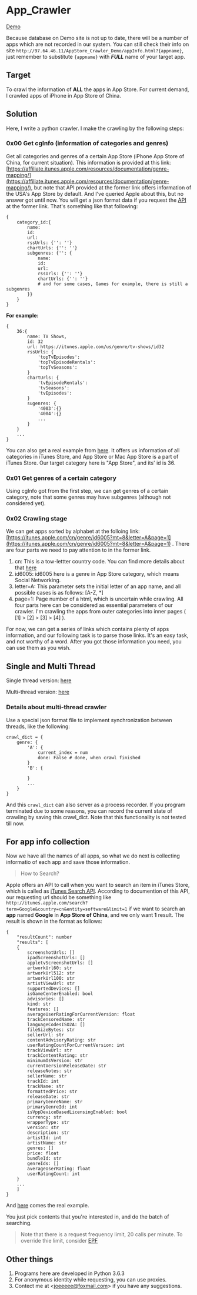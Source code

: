 # App_Crawler
[Demo](http://97.64.46.11/AppStore_Crawler_Demo/index.html)

Because database on Demo site is not up to date, there will be a number of apps which are not recorded in our system. You can still check their info on site `http://97.64.46.11/AppStore_Crawler_Demo/appInfo.html?{appname}`, just remember to substitute `{appname}` with ***FULL*** name of your target app.

## Target

To crawl the information of **ALL** the apps in App Store. For current demand, I crawled apps of iPhone in App Store of China.

## Solution

Here, I write a python crawler. I make the crawling by the following steps:

### 0x00 Get cgInfo (information of categories and genres)

Get all categories and genres of a certain App Store (iPhone App Store of China, for current situation). This information is provided at this link: [https://affiliate.itunes.apple.com/resources/documentation/genre-mapping/](https://affiliate.itunes.apple.com/resources/documentation/genre-mapping/), but note that API provided at the former link offers information of the USA's App Store by default. And I've queried Apple about this, but no answer got until now.
You will get a json format data if you request the [API](https://itunes.apple.com/WebObjects/MZStoreServices.woa/ws/genres) at the former link. That's something like that following:
```
{
    category_id:{
        name:
        id:
        url:
        rssUrls: {'': ''}
        chartUrls: {'': ''}
        subgenres: {'': {
            name: 
            id: 
            url: 
            rssUrls: {'': ''}
            chartUrls: {'': ''}
            # and for some cases, Games for example, there is still a subgenres
        }}
    }
}

```
**For example:**
```
{
    36:{
        name: TV Shows,
        id: 32
        url: https://itunes.apple.com/us/genre/tv-shows/id32
        rssUrls: {
            'topTvEpisodes':
            'topTvEpisodeRentals':
            'topTvSeasons':
        }
        chartUrls: {
            'tvEpisodeRentals': 
            'tvSeasons':
            'tvEpisodes':
        }
        sugenres: {
            '4003':{}
            '4004':{}
            ...
        }
    }
    ...
}
```
You can also get a real example from [here](https://raw.githubusercontent.com/Joeeyy/app_crawler/master/cgInfoFile.txt). It offers us information of all categories in iTunes Store, and App Store or Mac App Store is a part of iTunes Store. Our target category here is "App Store", and its' id is 36.

### 0x01 Get genres of a certain category

Using cgInfo got from the first step, we can get genres of a certain category, note that some genres may have subgenres (although not considered yet).

### 0x02 Crawling stage

We can get apps sorted by alphabet at the folloing link: [https://itunes.apple.com/cn/genre/id6005?mt=8&letter=A&page=1](https://itunes.apple.com/cn/genre/id6005?mt=8&letter=A&page=1) .
There are four parts we need to pay attention to in the former link.
1. cn: This is a tow-lettter country code. You can find more details about that [here](https://en.wikipedia.org/wiki/ISO_3166-1_alpha-2)
2. id6005: id6005 here is a genre in App Store category, which means Social Networking.
3. letter=A: This parameter sets the initial letter of an app name, and all possible cases is as follows: [A-Z, *]
4. page=1: Page number of a html, which is uncertain while crawling.
All four parts here can be considered as essential parameters of our crawler. I'm crawling the apps from outer categories into inner pages ( [1] > [2] > [3] > [4] ). 

For now, we can get a series of links which contains plenty of apps information, and our following task is to parse those links. It's an easy task, and not worthy of a word. After you got those information you need, you can use them as you wish.

## Single and Multi Thread
Single thread version: [here](https://github.com/Joeeyy/app_crawler/blob/master/app_crawler.py) 

Multi-thread version: [here](https://github.com/Joeeyy/app_crawler/blob/master/mul_app_crawler.py)

### Details about multi-thread crawler

Use a special json format file to implement synchronization between threads, like the following:
```
crawl_dict = {
    genre: {
        'A': {
            current_index = num
            done: False # done, when crawl finished
        }
        'B': {

        }
        ...
    }
}
```
And this `crawl_dict` can also server as a process recorder. If you program terminated due to some reasons, you can record the current state of crawling by saving this crawl_dict. Note that this functionality is not tested till now.  

## For app info collection

Now we have all the names of all apps, so what we do next is collecting informatio of each app and save those information. 

> How to Search?

Apple offers an API to call when you want to search an item in iTunes Store, which is called as [iTunes Search API](https://affiliate.itunes.apple.com/resources/documentation/itunes-store-web-service-search-api/). According to documention of this API, our requesting url should be something like `http://itunes.apple.com/search?term=Google&country=cn&entity=software&limit=1` if we want to search an **app** named **Google** in **App Store of China**, and we only want **1** result. The result is shown in the format as follows:
```
{
    "resultCount": number
    "results": [
    {
        screenshotUrls: []
        ipadScreenshotUrls: []
        appletvScreenshotUrls: []
        artworkUrl60: str
        artworkUrl512: str
        artworkUrl100: str
        artistViewUrl: str
        supportedDevices: []
        isGameCenterEnabled: bool
        advisories: []
        kind: str
        features: []
        averageUserRatingForCurrentVersion: float
        trackCensoredName: str
        languageCodesISO2A: []
        fileSizeBytes: str
        sellerUrl: str
        contentAdvisoryRating: str
        userRatingCountForCurrentVersion: int
        trackViewUrl: str
        trackContentRating: str
        minimumOsVersion: str
        currentVersionReleaseDate: str
        releaseNotes: str
        sellerName: str
        trackId: int 
        trackName: str
        formattedPrice: str
        releaseDate: str
        primaryGenreName: str
        primaryGenreId: int
        isVppDeviceBasedLicensingEnabled: bool
        currency: str
        wrapperType: str
        version: str
        description: str
        artistId: int
        artistName: str
        genres: []
        price: float
        bundleId: str
        genreIds: []
        averageUserRating: float
        userRatingCount: int
    }
    ...
    ]
}
```
And [here](https://github.com/Joeeyy/app_crawler/blob/master/app_info_of_google.txt) comes the real example.

You just pick contents that you're interested in, and do the batch of searching. 

> Note that there is a request frequency limit, 20 calls per minute. To override thie limit, consider [EPF](https://affiliate.itunes.apple.com/resources/documentation/itunes-enterprise-partner-feed/)

## Other things
1. Programs here are developed in Python 3.6.3
2. For anonymous identity while requesting, you can use proxies.
3. Contect me at <[joeeeee@foxmail.com](joeeeee@foxmail.com)> if you have any suggestions. 
